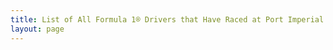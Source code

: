 ```yaml
---
title: List of All Formula 1® Drivers that Have Raced at Port Imperial Street Circuit
layout: page
---
```






